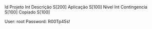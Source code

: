 Id
Projeto Int
Descrição S[200]
Aplicação S[100]
Nivel Int
Contingencia S[100]
Copiado S[100]

User: root
Password: R00Tp45s!